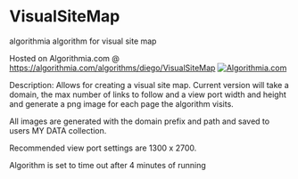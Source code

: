 # VisualSiteMap
algorithmia algorithm for visual site map


Hosted on Algorithmia.com @ https://algorithmia.com/algorithms/diego/VisualSiteMap
[![Algorithmia.com](https://algorithmia.com/algorithms/diego/VisualSiteMap/badge)](https://algorithmia.com/algorithms/diego/VisualSiteMap)



Description:
Allows for creating a visual site map. Current version will take a domain, the max number of links to follow and a view port width and height and generate a png image for each page the algorithm visits. 

All images are generated with the domain prefix and path and saved to users MY DATA collection.

Recommended  view port settings are 1300 x 2700.

Algorithm is set to time out after 4 minutes of running
